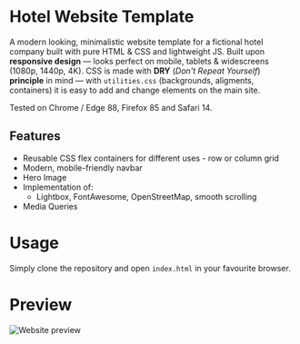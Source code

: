 # Hotel Website Template

A modern looking, minimalistic website template for a fictional hotel company built with pure HTML & CSS and lightweight JS.
Built upon **responsive design** — looks perfect on mobile, tablets & widescreens (1080p, 1440p, 4K).
CSS is made with **DRY** (*Don't Repeat Yourself*) **principle** in mind — with `utilities.css` (backgrounds, aligments, containers) it is easy to add and change elements on the main site.

Tested on Chrome / Edge 88, Firefox 85 and Safari 14.


## Features

 - Reusable CSS flex containers for different uses - row or column grid
 - Modern, mobile-friendly navbar
 - Hero Image
 - Implementation of: 
	 - Lightbox, FontAwesome, OpenStreetMap, smooth scrolling
- Media Queries

# Usage

Simply clone the repository and open `index.html` in your favourite browser.

# Preview
![Website preview](https://i.ibb.co/z8YJT0s/screencapture-127-0-0-1-5500-index-html-2021-02-11-00-51-01.png)
